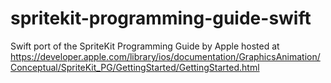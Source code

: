 spritekit-programming-guide-swift
=================================

Swift port of the SpriteKit Programming Guide by Apple hosted at https://developer.apple.com/library/ios/documentation/GraphicsAnimation/Conceptual/SpriteKit_PG/GettingStarted/GettingStarted.html
